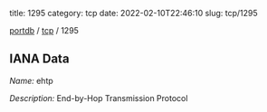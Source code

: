 title: 1295
category: tcp
date: 2022-02-10T22:46:10
slug: tcp/1295

[portdb](/) / [tcp](/category/tcp.html) / 1295


## IANA Data

_Name:_ ehtp

_Description:_ End-by-Hop Transmission Protocol

